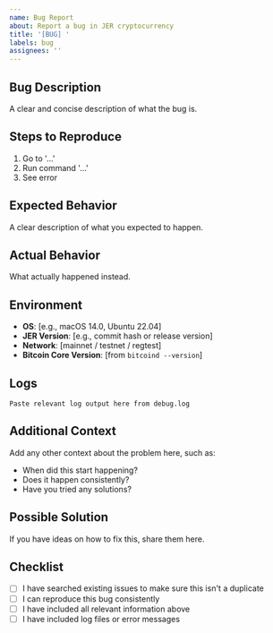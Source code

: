 ```yaml
---
name: Bug Report
about: Report a bug in JER cryptocurrency
title: '[BUG] '
labels: bug
assignees: ''
---
```


## Bug Description

A clear and concise description of what the bug is.

## Steps to Reproduce

1. Go to '...'
2. Run command '...'
3. See error

## Expected Behavior

A clear description of what you expected to happen.

## Actual Behavior

What actually happened instead.

## Environment

- **OS**: [e.g., macOS 14.0, Ubuntu 22.04]
- **JER Version**: [e.g., commit hash or release version]
- **Network**: [mainnet / testnet / regtest]
- **Bitcoin Core Version**: [from `bitcoind --version`]

## Logs

```
Paste relevant log output here from debug.log
```

## Additional Context

Add any other context about the problem here, such as:
- When did this start happening?
- Does it happen consistently?
- Have you tried any solutions?

## Possible Solution

If you have ideas on how to fix this, share them here.

## Checklist

- [ ] I have searched existing issues to make sure this isn't a duplicate
- [ ] I can reproduce this bug consistently
- [ ] I have included all relevant information above
- [ ] I have included log files or error messages
